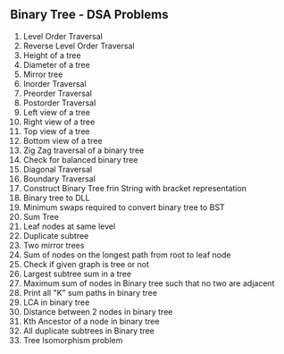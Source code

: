 ## Binary Tree - DSA Problems

1. Level Order Traversal
2. Reverse Level Order Traversal
3. Height of a tree
4. Diameter of a tree
5. Mirror tree
6. Inorder Traversal
7. Preorder Traversal
8. Postorder Traversal
9. Left view of a tree
10. Right view of a tree
11. Top view of a tree
12. Bottom view of a tree
13. Zig Zag traversal of a binary tree
14. Check for balanced binary tree
15. Diagonal Traversal
16. Boundary Traversal
17. Construct Binary Tree frin String with bracket representation
18. Binary tree to DLL
19. Minimum swaps required to convert binary tree to BST
20. Sum Tree
21. Leaf nodes at same level
22. Duplicate subtree 
23. Two mirror trees
24. Sum of nodes on the longest path from root to leaf node
25. Check if given graph is tree or not
26. Largest subtree sum in a tree
27. Maximum sum of nodes in Binary tree such that no two are adjacent
28. Print all "K" sum paths in binary tree
29. LCA in binary tree
30. Distance between 2 nodes in binary tree
31. Kth Ancestor of a node in binary tree
32. All duplicate subtrees in Binary tree
33. Tree Isomorphism problem
